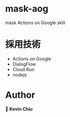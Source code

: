 # mask-aog
mask Actions on Google skill

# 採用技術
- Actions on Google
- DialogFlow
- Cloud Run
- nodejs

# Author
👤 **Kevin Chiu**
